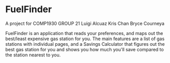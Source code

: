# FuelFinder
A project for COMP1930
GROUP 21
Luigi Alcuaz
Kris Chan
Bryce Courneya

FuelFinder is an application that reads your preferences, and maps out the best/least expensive gas station for you.
The main features are a list of gas stations with individual pages, and a Savings Calculator that figures out the
best gas station for you and shows you how much you'll save compared to the station nearest to you.
